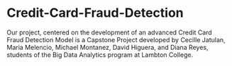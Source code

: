 # Credit-Card-Fraud-Detection
Our project, centered on the development of an advanced Credit Card Fraud Detection Model is a Capstone Project developed by Cecille Jatulan, Maria Melencio, Michael Montanez, David Higuera, and Diana Reyes, students of the Big Data Analytics program at Lambton College.

